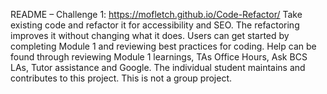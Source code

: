 README – Challenge 1:  https://mofletch.github.io/Code-Refactor/
Take existing code and refactor it for accessibility and SEO. The refactoring improves it without changing what it does. Users can get started by completing Module 1 and reviewing best practices for coding. Help can be found through reviewing Module 1 learnings, TAs Office Hours, Ask BCS LAs, Tutor assistance and Google. The individual student maintains and contributes to this project. This is not a group project.

